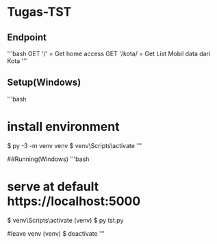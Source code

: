 # Tugas-TST

## Endpoint
'''bash
GET '/' = Get home access
GET '/kota/<city> = Get List Mobil data dari Kota
'''

## Setup(Windows)
'''bash
# install environment
$ py -3 -m venv venv
$ venv\Scripts\activate
'''

##Running(Windows)
'''bash
# serve at default https://localhost:5000
$ venv\Scripts\activate
(venv) $ py tst.py

#leave venv
(venv) $ deactivate
'''

